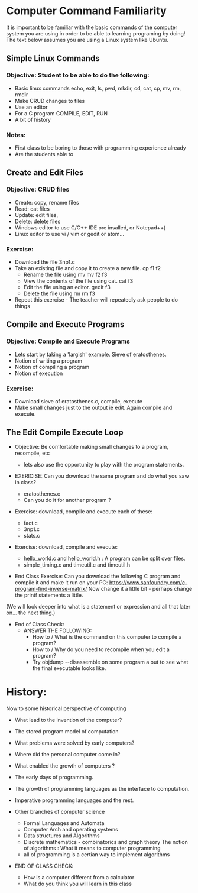 
# Computer Command Familiarity
It is important to be familiar with the basic commands of the computer system you are using in order to be able to learning programing by doing!
The text below assumes you are using a Linux system like Ubuntu.

## Simple Linux Commands
### Objective: Student to be able to do the following:
  * Basic linux commands echo, exit,
			   ls, pwd, mkdir, cd, 
                           cat, cp, mv, 
		           rm, rmdir
  * Make CRUD changes to files
  * Use an editor
  * For a C program COMPILE, EDIT, RUN
  * A bit of history

### Notes:
  * First class to be boring to those with programming experience already
  * Are the students able to 

## Create and Edit Files
### Objective: CRUD files 
  * Create: copy, rename files
  * Read:   cat files
  * Update: edit files, 
  * Delete: delete files
  * Windows editor to use C/C++ IDE pre insalled, or Notepad++)
  * Linux editor to use vi / vim or gedit or atom...
### Exercise:  
  * Download the file 3np1.c
  * Take an existing file and copy it to create a new file.	cp f1 f2
    * Rename the file using mv   				mv f2 f3
    * View the contents of the file using cat.		cat f3
    * Edit the file using an editor.			gedit f3
    * Delete the file using rm				rm f3
  * Repeat this exercise - The teacher will repeatedly ask people to do things

## Compile and Execute Programs
### Objective: Compile and Execute Programs
  * Lets start by taking a 'largish' example. Sieve of eratosthenes.
  *  Notion of writing a program
  * Notion of compiling a program
  * Notion of execution
### Exercise: 
  *   Download sieve of eratosthenes.c, compile, execute
  *	Make small changes just to the output ie edit. 
        Again compile and execute.

## The Edit Compile Execute Loop
* Objective: Be comfortable making small changes to a program, recompile, etc
  * lets also use the opportunity to play with the program statements.

* EXERICISE: Can you download the same program and do what you saw in class?
  * eratosthenes.c
  * Can you do it for another program ?

* Exercise: download, compile and execute each of these:
  * fact.c
  * 3np1.c
  * stats.c

* Exercise: download, compile and execute:
  * hello\_world.c and hello\_world.h    : A program can be split over files.
  * simple\_timing.c and timeutil.c and timeutil.h

* End Class Exercise: 
  Can you download the following C program and compile it and
  make it run on your PC: https://www.sanfoundry.com/c-program-find-inverse-matrix/
  Now change it a little bit - perhaps change the printf statements a little.


(We will look deeper into what is a statement or expression and all that
later on... the next thing.)

* End of Class Check:
  * ANSWER THE FOLLOWING:
    * How to / What is the command on this computer to compile a program?
    * How to / Why do you need to recompile when you edit a program?
    * Try objdump --disassemble on some program a.out to see what 
		the final executable looks like.
	
# History:  
  Now to some historical perspective of computing
  * What lead to the invention of the computer?
  * The stored program model of computation
  * What problems were solved by early computers?
  * Where did the personal computer come in?
  * What enabled the growth of computers ?
  * The early days of programming.
  * The growth of programming languages as the interface to computation.
  * Imperative programming languages and the rest.
  * Other branches of computer science
    * Formal Languages and Automata
    * Computer Arch and operating systems
    * Data structures and Algorithms
    * Discrete mathematics - combinatorics and graph theory
  The notion of algorithms : What it means to computer programming
    * all of programming is a certian way to implement algorithms

* END OF CLASS CHECK:
  * How is a computer different from a calculator
  * What do you think you will learn in this class
